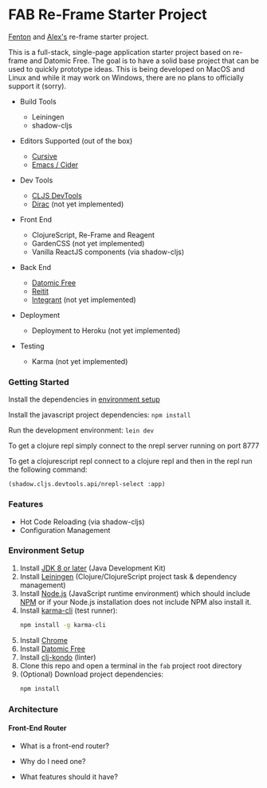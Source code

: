 # FAB Re-Frame Starter Project 

[Fenton](https://github.com/ftravers) and [Alex's](https://github.com/aeberts) re-frame starter project.

This is a full-stack, single-page application starter project based on re-frame and Datomic Free. 
The goal is to have a solid base project that can be used to quickly prototype ideas. 
This is being developed on MacOS and Linux and while it may work on Windows, there are no plans to officially support it (sorry).   

- Build Tools
    - Leiningen
    - shadow-cljs

- Editors Supported (out of the box)
    - [Cursive](https://cursive-ide.com/)
    - [Emacs / Cider](https://docs.cider.mx/cider/index.html)

- Dev Tools
    - [CLJS DevTools](https://github.com/binaryage/cljs-devtools)
    - [Dirac]() (not yet implemented)

- Front End
    - ClojureScript, Re-Frame and Reagent
    - GardenCSS (not yet implemented)
    - Vanilla ReactJS components (via shadow-cljs) 
    
- Back End
    - [Datomic Free](https://my.datomic.com/downloads/free)
    - [Reitit](https://www.metosin.fi/blog/reitit/) 
    - [Integrant](https://github.com/weavejester/integrant) (not yet implemented)  

- Deployment
    - Deployment to Heroku (not yet implemented)

- Testing
    - Karma (not yet implemented)


### Getting Started
Install the dependencies in <a href="#environment-setup">environment setup</a> 

Install the javascript project dependencies:
```npm install```

Run the development environment:
```lein dev```

To get a clojure repl simply connect to the nrepl server running on port 8777

To get a clojurescript repl connect to a clojure repl and then in the repl run the following command:

```clojurescript
(shadow.cljs.devtools.api/nrepl-select :app)
```  

### Features

- Hot Code Reloading (via shadow-cljs)
- Configuration Management

### Environment Setup
<a name="environment-setup"/>

1. Install [JDK 8 or later](https://openjdk.java.net/install/) (Java Development Kit)
2. Install [Leiningen](https://leiningen.org/#install) (Clojure/ClojureScript project task &
dependency management)
3. Install [Node.js](https://nodejs.org/) (JavaScript runtime environment) which should include
   [NPM](https://docs.npmjs.com/cli/npm) or if your Node.js installation does not include NPM also install it.
4. Install [karma-cli](https://www.npmjs.com/package/karma-cli) (test runner):
    ```sh
    npm install -g karma-cli
    ```
5. Install [Chrome](https://www.google.com/chrome/)
6. Install [Datomic Free](https://my.datomic.com/downloads/free)
7. Install [clj-kondo](https://github.com/borkdude/clj-kondo/blob/master/doc/install.md) (linter)
8. Clone this repo and open a terminal in the `fab` project root directory
9. (Optional) Download project dependencies:
    ```sh
    npm install
    ```
### Architecture

#### Front-End Router

* What is a front-end router?



* Why do I need one?
* What features should it have?
